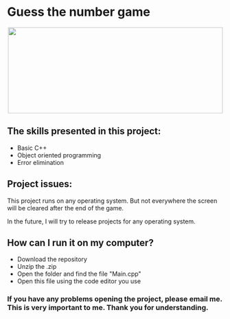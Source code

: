 # Guess the number game

<p align="center"><img src="https://i.pinimg.com/originals/ab/4a/b1/ab4ab1c9919b50c240900fe1b2158193.gif" width="1000" height="500" style="object-fit: cover;width: 500px;height: 200px;"></p>

## The skills presented in this project:

- Basic C++
- Object oriented programming
- Error elimination

## Project issues:

This project runs on any operating system. But not everywhere the screen will be cleared after the end of the game. 

In the future, I will try to release projects for any operating system.

## How can I run it on my computer?

- Download the repository
- Unzip the .zip
- Open the folder and find the file "Main.cpp"
- Open this file using the code editor you use

### **If you have any problems opening the project, please email me. This is very important to me. Thank you for understanding.**
